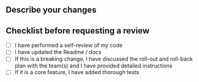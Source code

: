 ## Describe your changes

## Checklist before requesting a review
- [ ] I have performed a self-review of my code
- [ ] I have updated the Readme / docs
- [ ] If this is a breaking change, I have discussed the roll-out and roll-back plan with the team(s) and I have provided detailed instructions
- [ ] If it is a core feature, I have added thorough tests
